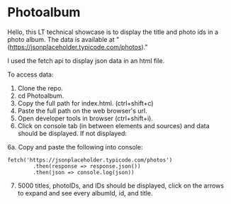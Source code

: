 # Photoalbum
Hello, this LT technical showcase is to display the title and photo ids in a photo album.  The data is available at 
"(https://jsonplaceholder.typicode.com/photos)."

I used the fetch api to display json data in an html file.

To access data:
1. Clone the repo.
2. cd Photoalbum.
3. Copy the full path for index.html. (ctrl+shift+c)
4. Paste the full path on the web browser's url.
5. Open developer tools in browser (ctrl+shift+i).
6. Click on console tab (in between elements and sources) and data should be displayed.  If not displayed:

6a. Copy and paste the following into console:
```
fetch('https://jsonplaceholder.typicode.com/photos')
        .then(response => response.json())
        .then(json => console.log(json))
```
        
7. 5000 titles, photoIDs, and IDs should be displayed, click on the arrows to expand and see every albumId, id, and title.
